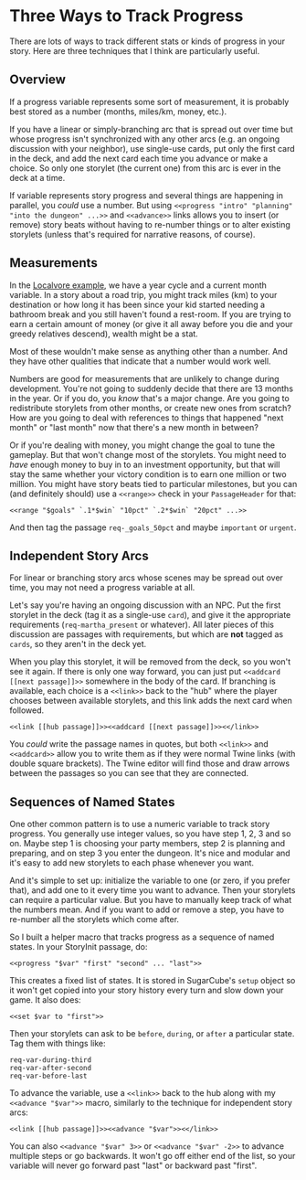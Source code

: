 Three Ways to Track Progress
============================

There are lots of ways to track different stats or kinds of
progress in your story. Here are three techniques that I think are
particularly useful.

Overview
--------

If a progress variable represents some sort of measurement, it is
probably best stored as a number (months, miles/km, money, etc.).

If you have a linear or simply-branching arc that is spread out
over time but whose progress isn't synchronized with any other
arcs (e.g. an ongoing discussion with your neighbor), use
single-use cards, put only the first card in the deck, and add the
next card each time you advance or make a choice. So only one
storylet (the current one) from this arc is ever in the deck at a
time.

If variable represents story progress and several things are
happening in parallel, you *could* use a number.  But using
`<<progress "intro" "planning" "into the dungeon" ...>>` and
`<<advance>>` links allows you to insert (or remove) story beats 
without having to re-number things or to alter existing storylets
(unless that's required for narrative reasons, of course).


Measurements
------------

In the [Localvore example](tutorial-2.md), we have a year cycle
and a current month variable. In a story about a road trip, you
might track miles (km) to your destination or how long it has been
since your kid started needing a bathroom break and you still
haven't found a rest-room. If you are trying to earn a certain
amount of money (or give it all away before you die and your
greedy relatives descend), wealth might be a stat.

Most of these wouldn't make sense as anything other than a number.
And they have other qualities that indicate that a number would
work well.

Numbers are good for measurements that are unlikely to change
during development. You're not going to suddenly decide that there
are 13 months in the year. Or if you do, you *know* that's a major
change. Are you going to redistribute storylets from other months,
or create new ones from scratch? How are you going to deal with
references to things that happened "next month" or "last month"
now that there's a new month in between?

Or if you're dealing with money, you might change the goal to tune
the gameplay. But that won't change most of the storylets. You
might need to *have* enough money to buy in to an investment
opportunity, but that will stay the same whether your victory
condition is to earn one million or two million. You might have
story beats tied to particular milestones, but you can (and
definitely should) use a `<<range>>` check in your `PassageHeader`
for that:

	<<range "$goals" `.1*$win` "10pct" `.2*$win` "20pct" ...>>

And then tag the passage `req-_goals_50pct` and maybe `important`
or `urgent`.


Independent Story Arcs
----------------------

For linear or branching story arcs whose scenes may be spread out
over time, you may not need a progress variable at all.

Let's say you're having an ongoing discussion with an NPC. Put the
first storylet in the deck (tag it as a single-use `card`), and
give it the appropriate requirements (`req-martha_present` or
whatever). All later pieces of this discussion are passages with
requirements, but which are **not** tagged as `cards`, so they
aren't in the deck yet.

When you play this storylet, it will be removed from the deck, so
you won't see it again. If there is only one way forward, you can
just put `<<addcard [[next passage]]>>` somewhere in the body of the
card. If branching is available, each choice is a `<<link>>` back
to the "hub" where the player chooses between available storylets,
and this link adds the next card when followed.

	<<link [[hub passage]]>><<addcard [[next passage]]>><</link>>

You *could* write the passage names in quotes, but both `<<link>>`
and `<<addcard>>` allow you to write them as if they were normal
Twine links (with double square brackets). The Twine editor will
find those and draw arrows between the passages so you can see
that they are connected.


Sequences of Named States
-------------------------

One other common pattern is to use a numeric variable to track
story progress. You generally use integer values, so you have step
1, 2, 3 and so on. Maybe step 1 is choosing your party members,
step 2 is planning and preparing, and on step 3 you enter the
dungeon. It's nice and modular and it's easy to add new storylets
to each phase whenever you want.

And it's simple to set up: initialize the variable to one (or
zero, if you prefer that), and add one to it every time you want
to advance. Then your storylets can require a particular value.
But you have to manually keep track of what the numbers mean. And
if you want to add or remove a step, you have to re-number all the
storylets which come after.

So I built a helper macro that tracks progress as a sequence of
named states. In your StoryInit passage, do:

	<<progress "$var" "first" "second" ... "last">>

This creates a fixed list of states. It is stored in SugarCube's
`setup` object so it won't get copied into your story history
every turn and slow down your game. It also does:

	<<set $var to "first">>

Then your storylets can ask to be `before`, `during`, or `after` a
particular state. Tag them with things like:

	req-var-during-third
	req-var-after-second
	req-var-before-last

To advance the variable, use a `<<link>>` back to the hub along
with my `<<advance "$var">>` macro, similarly to the technique for
independent story arcs:

	<<link [[hub passage]]>><<advance "$var">><</link>>

You can also `<<advance "$var" 3>>` or `<<advance "$var" -2>>` to
advance multiple steps or go backwards. It won't go off either end
of the list, so your variable will never go forward past "last" or
backward past "first".
